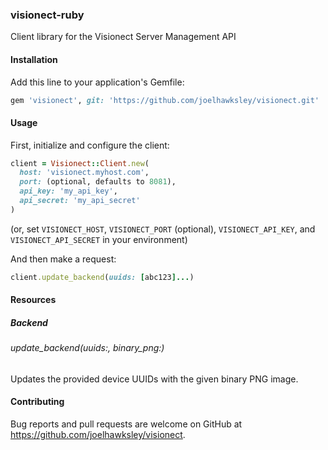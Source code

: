 ### visionect-ruby

Client library for the Visionect Server Management API

#### Installation

Add this line to your application's Gemfile:

```ruby
gem 'visionect', git: 'https://github.com/joelhawksley/visionect.git'
```

#### Usage

First, initialize and configure the client:

```ruby
client = Visionect::Client.new(
  host: 'visionect.myhost.com',
  port: (optional, defaults to 8081),
  api_key: 'my_api_key',
  api_secret: 'my_api_secret'
)
```

(or, set `VISIONECT_HOST`, `VISIONECT_PORT` (optional), `VISIONECT_API_KEY`, and `VISIONECT_API_SECRET` in your environment)

And then make a request:

```ruby
client.update_backend(uuids: [abc123]...)
```

#### Resources

##### Backend

###### update_backend(uuids:, binary_png:)

Updates the provided device UUIDs with the given binary PNG image.

#### Contributing

Bug reports and pull requests are welcome on GitHub at https://github.com/joelhawksley/visionect.
